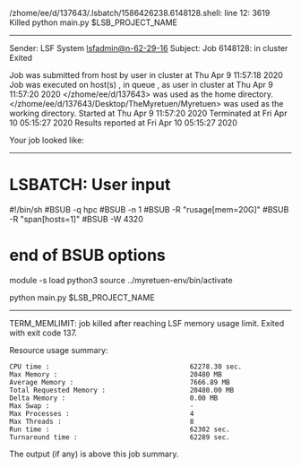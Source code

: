 /zhome/ee/d/137643/.lsbatch/1586426238.6148128.shell: line 12:  3619 Killed                  python main.py $LSB_PROJECT_NAME

------------------------------------------------------------
Sender: LSF System <lsfadmin@n-62-29-16>
Subject: Job 6148128: <NNAgent2network-50-50-50-50> in cluster <dcc> Exited

Job <NNAgent2network-50-50-50-50> was submitted from host <n-62-27-21> by user <s183905> in cluster <dcc> at Thu Apr  9 11:57:18 2020
Job was executed on host(s) <n-62-29-16>, in queue <hpc>, as user <s183905> in cluster <dcc> at Thu Apr  9 11:57:20 2020
</zhome/ee/d/137643> was used as the home directory.
</zhome/ee/d/137643/Desktop/TheMyretuen/Myretuen> was used as the working directory.
Started at Thu Apr  9 11:57:20 2020
Terminated at Fri Apr 10 05:15:27 2020
Results reported at Fri Apr 10 05:15:27 2020

Your job looked like:

------------------------------------------------------------
# LSBATCH: User input
#!/bin/sh
#BSUB -q hpc
#BSUB -n 1
#BSUB -R "rusage[mem=20G]"
#BSUB -R "span[hosts=1]"
#BSUB -W 4320
# end of BSUB options

module -s load python3
source ../myretuen-env/bin/activate

python main.py $LSB_PROJECT_NAME


------------------------------------------------------------

TERM_MEMLIMIT: job killed after reaching LSF memory usage limit.
Exited with exit code 137.

Resource usage summary:

    CPU time :                                   62278.30 sec.
    Max Memory :                                 20480 MB
    Average Memory :                             7666.89 MB
    Total Requested Memory :                     20480.00 MB
    Delta Memory :                               0.00 MB
    Max Swap :                                   -
    Max Processes :                              4
    Max Threads :                                8
    Run time :                                   62302 sec.
    Turnaround time :                            62289 sec.

The output (if any) is above this job summary.

